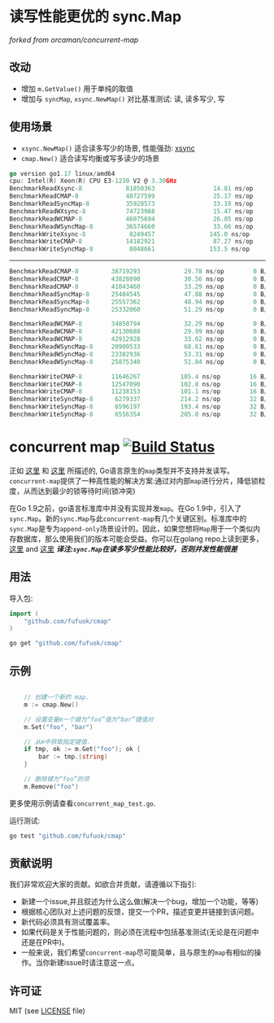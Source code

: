 # 读写性能更优的 sync.Map

*forked from orcaman/concurrent-map*

## 改动

- 增加 `m.GetValue()` 用于单纯的取值
- 增加与 `syncMap`, `xsync.NewMap()` 对比基准测试: 读, 读多写少, 写

## 使用场景

- `xsync.NewMap()` 适合读多写少的场景, 性能强劲: [xsync](https://github.com/puzpuzpuz/xsync)
- `cmap.New()` 适合读写均衡或写多读少的场景

```go
go version go1.17 linux/amd64
cpu: Intel(R) Xeon(R) CPU E3-1230 V2 @ 3.30GHz
BenchmarkReadXsync-8            81850363                14.81 ns/op            0 B/op          0 allocs/op
BenchmarkReadCMAP-8             48727599                25.17 ns/op            0 B/op          0 allocs/op
BenchmarkReadSyncMap-8          35928573                33.19 ns/op            0 B/op          0 allocs/op
BenchmarkReadWXsync-8           74723988                15.47 ns/op            0 B/op          0 allocs/op
BenchmarkReadWCMAP-8            46075694                26.05 ns/op            0 B/op          0 allocs/op
BenchmarkReadWSyncMap-8         36574660                33.66 ns/op            0 B/op          0 allocs/op
BenchmarkWriteXsync-8            8249457               145.0 ns/op            48 B/op          3 allocs/op
BenchmarkWriteCMAP-8            14182921                87.27 ns/op           16 B/op          1 allocs/op
BenchmarkWriteSyncMap-8          8048661               153.5 ns/op            32 B/op          2 allocs/op
```

------ 

```go
BenchmarkReadCMAP-8       	38719293	        29.78 ns/op	       0 B/op	       0 allocs/op
BenchmarkReadCMAP-8       	43828090	        30.56 ns/op	       0 B/op	       0 allocs/op
BenchmarkReadCMAP-8       	41043460	        33.29 ns/op	       0 B/op	       0 allocs/op
BenchmarkReadSyncMap-8    	25484545	        47.88 ns/op	       0 B/op	       0 allocs/op
BenchmarkReadSyncMap-8    	25557362	        48.94 ns/op	       0 B/op	       0 allocs/op
BenchmarkReadSyncMap-8    	25332060	        51.29 ns/op	       0 B/op	       0 allocs/op

BenchmarkReadWCMAP-8      	34850794	        32.29 ns/op	       0 B/op	       0 allocs/op
BenchmarkReadWCMAP-8      	42130688	        29.99 ns/op	       0 B/op	       0 allocs/op
BenchmarkReadWCMAP-8      	42912928	        33.02 ns/op	       0 B/op	       0 allocs/op
BenchmarkReadWSyncMap-8   	20900533	        68.61 ns/op	       0 B/op	       0 allocs/op
BenchmarkReadWSyncMap-8   	23382936	        53.31 ns/op	       0 B/op	       0 allocs/op
BenchmarkReadWSyncMap-8   	25875340	        51.84 ns/op	       0 B/op	       0 allocs/op

BenchmarkWriteCMAP-8      	11646267	       105.4 ns/op	      16 B/op	       1 allocs/op
BenchmarkWriteCMAP-8      	12547090	       102.8 ns/op	      16 B/op	       1 allocs/op
BenchmarkWriteCMAP-8      	11238153	       101.1 ns/op	      16 B/op	       1 allocs/op
BenchmarkWriteSyncMap-8   	 6279337	       214.2 ns/op	      32 B/op	       2 allocs/op
BenchmarkWriteSyncMap-8   	 6596197	       193.4 ns/op	      32 B/op	       2 allocs/op
BenchmarkWriteSyncMap-8   	 6556354	       205.0 ns/op	      32 B/op	       2 allocs/op
```

# concurrent map [![Build Status](https://travis-ci.com/orcaman/concurrent-map.svg?branch=master)](https://travis-ci.com/orcaman/concurrent-map)

正如 [这里](http://golang.org/doc/faq#atomic_maps) 和 [这里](http://blog.golang.org/go-maps-in-action) 所描述的, Go语言原生的`map`类型并不支持并发读写。`concurrent-map`提供了一种高性能的解决方案:通过对内部`map`进行分片，降低锁粒度，从而达到最少的锁等待时间(锁冲突)

在Go 1.9之前，go语言标准库中并没有实现并发`map`。在Go 1.9中，引入了`sync.Map`。新的`sync.Map`与此`concurrent-map`有几个关键区别。标准库中的`sync.Map`是专为`append-only`场景设计的。因此，如果您想将`Map`用于一个类似内存数据库，那么使用我们的版本可能会受益。你可以在golang repo上读到更多，[这里](https://github.com/golang/go/issues/21035) and [这里](https://stackoverflow.com/questions/11063473/map-with-concurrent-access)
***译注:`sync.Map`在读多写少性能比较好，否则并发性能很差***

## 用法

导入包:

```go
import (
	"github.com/fufuok/cmap"
)

```

```bash
go get "github.com/fufuok/cmap"
```

## 示例

```go

	// 创建一个新的 map.
	m := cmap.New()

	// 设置变量m一个键为“foo”值为“bar”键值对
	m.Set("foo", "bar")

	// 从m中获取指定键值.
	if tmp, ok := m.Get("foo"); ok {
		bar := tmp.(string)
	}

	// 删除键为“foo”的项
	m.Remove("foo")

```

更多使用示例请查看`concurrent_map_test.go`.

运行测试:

```bash
go test "github.com/fufuok/cmap"
```

## 贡献说明

我们非常欢迎大家的贡献。如欲合并贡献，请遵循以下指引:
- 新建一个issue,并且叙述为什么这么做(解决一个bug，增加一个功能，等等)
- 根据核心团队对上述问题的反馈，提交一个PR，描述变更并链接到该问题。
- 新代码必须具有测试覆盖率。
- 如果代码是关于性能问题的，则必须在流程中包括基准测试(无论是在问题中还是在PR中)。
- 一般来说，我们希望`concurrent-map`尽可能简单，且与原生的`map`有相似的操作。当你新建issue时请注意这一点。

## 许可证
MIT (see [LICENSE](https://github.com/orcaman/concurrent-map/blob/master/LICENSE) file)
